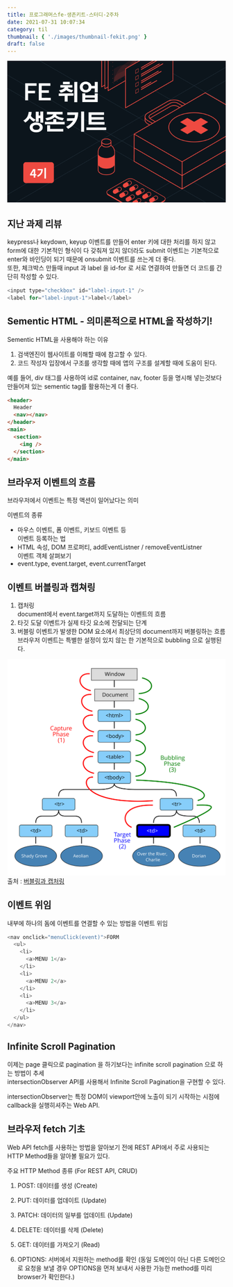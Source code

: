 ```yaml
---
title: 프로그래머스fe-생존키트-스터디-2주차
date: 2021-07-31 10:07:34
category: til
thumbnail: { './images/thumbnail-fekit.png' }
draft: false
---
```


![thumbnail](./images/thumbnail-fekit.png)

## 지난 과제 리뷰

keypress나 keydown, keyup 이벤트를 만들어 enter 키에 대한 처리를 하지 않고
form에 대한 기본적인 형식이 다 갖춰져 있지 않더라도
submit 이벤트는 기본적으로 enter와 바인딩이 되기 때문에 onsubmit 이벤트를 쓰는게 더 좋다.  
또한, 체크박스 만들때 input 과 label 을 id-for 로 서로 연결하여 만들면 더 코드를 간단히 작성할 수 있다.  

```javascript
<input type="checkbox" id="label-input-1" />
<label for="label-input-1">label</label>
```

## Sementic HTML - 의미론적으로 HTML을 작성하기!

Sementic HTML을 사용해야 하는 이유
1. 검색엔진이 웹사이트를 이해할 때에 참고할 수 있다.
2. 코드 작성자 입장에서 구조를 생각할 때에 앱의 구조를 설계할 때에 도움이 된다.

예를 들어, div 태그를 사용하여 id로 container, nav, footer 등을 명시해 넣는것보다 만들어져 있는 sementic tag를 활용하는게 더 좋다.

```html
<header>
  Header
  <nav></nav>
</header>
<main>
  <section>
    <img />
  </section>
</main>
```

## 브라우저 이벤트의 흐름
브라우저에서 이벤트는 특정 액션이 일어났다는 의미

이벤트의 종류  
- 마우스 이벤트, 폼 이벤트, 키보드 이벤트 등    
이벤트 등록하는 법  
- HTML 속성, DOM 프로퍼티, addEventListner / removeEventListner  
이벤트 객체 살펴보기
- event.type, event.target, event.currentTarget

## 이벤트 버블링과 캡쳐링
1. 캡처링  
document에서 event.target까지 도달하는 이벤트의 흐름 
2. 타깃 도달
이벤트가 실제 타깃 요소에 전달되는 단계
3. 버블링
이벤트가 발생한 DOM 요소에서 최상단의 document까지 버블링하는 흐름  
브라우저 이벤트는 특별한 설정이 있지 않는 한 기본적으로 bubbling 으로 실행된다.

![thumbnail](./images/bubbling-capturing.svg)
출처 : [버블링과 캡처링](https://ko.javascript.info/bubbling-and-capturing)

## 이벤트 위임
내부에 하나의 돔에 이벤트를 연결할 수 있는 방법을 이벤트 위임
```javascript
<nav onclick="menuClick(event)">FORM
  <ul>
    <li>
      <a>MENU 1</a>
    </li>
    <li>
      <a>MENU 2</a>
    </li>
    <li>
      <a>MENU 3</a>
    </li>
  </ul>
</nav>
```

## Infinite Scroll Pagination
이제는 page 클릭으로 pagination 을 하기보다는 infinite scroll pagination 으로 하는 방법이 추세  
intersectionObserver API를 사용해서 Infinite Scroll Pagination을 구현할 수 있다.  

intersectionObserver는 특정 DOM이 viewport안에 노출이 되기 시작하는 시점에 callback을 실행히셔주는 Web API.

## 브라우저 fetch 기초
Web API fetch를 사용하는 방법을 알아보기 전에 REST API에서 주로 사용되는 HTTP Method들을 알아볼 필요가 있다.  

주요 HTTP Method 종류 (For REST API, CRUD)
1) POST: 데이터를 생성 (Create)

2) PUT: 데이터를 업데이트 (Update)

3) PATCH: 데이터의 일부를 업데이트 (Update)

4) DELETE: 데이터를 삭제 (Delete)

5) GET: 데이터를 가져오기 (Read)

6) OPTIONS: 서버에서 지원하는 method를 확인 (동일 도메인이 아닌 다른 도메인으로 요청을 보낼 경우 OPTIONS을 먼저 보내서 사용한 가능한 method를 미리 browser가 확인한다.)
